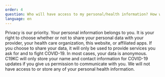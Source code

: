 ```yaml
---
order: 4
question: Who will have access to my personal/health information? How will they use it?
language: en
---
```


Privacy is our priority. Your personal information belongs to you. It is your right to choose whether or not to share your personal data with your provider, your health care organization, this website, or affiliated apps. If you choose to share your data, it will only be used to provide services you ask for and to fight COVID-19. In most cases, your data is anonymous. C19KC will only store your name and contact information for COVID-19 updates if you give us permission to communicate with you. We will not have access to or store any of your personal health information.

